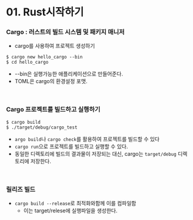 # 01. Rust시작하기

### Cargo : 러스트의 빌드 시스템 및 패키지 매니저

- cargo를 사용하여 프로젝트 생성하기

```
$ cargo new hello_cargo --bin
$ cd hello_cargo
```

- --bin은 실행가능한 애플리케이션으로 만들어준다.
- TOML은 cargo의 환경설정 포맷.

&nbsp;

### Cargo 프로젝트를 빌드하고 실행하기

```
$ cargo build
$ ./target/debug/cargo_test
```

- `argo build`나 `cargo check`를 활용하여 프로젝트를 빌드할 수 있다
- `cargo run`으로 프로젝트를 빌드하고 실행할 수 있다.
- 동일한 디렉토리에 빌드의 결과물이 저장되는 대신, cargo는 `target/debug` 디렉토리에 저장한다.

&nbsp;

### 릴리즈 빌드

- `cargo build --release`로 최적화와함께 이를 컴파일함
  - 이는 target/relese에 실행파일을 생성한다.
